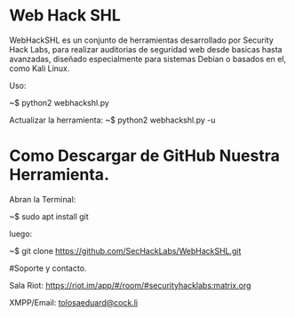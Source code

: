 # Web Hack SHL

WebHackSHL es un conjunto de herramientas desarrollado por Security Hack Labs, para realizar auditorias de seguridad web desde basicas hasta avanzadas, diseñado especialmente para sistemas Debian o basados en el, como Kali Linux.

Uso:

~$ python2 webhackshl.py

Actualizar la herramienta: ~$ python2 webhackshl.py -u

# Como Descargar de GitHub Nuestra Herramienta.
Abran la Terminal:

~$ sudo apt install git

luego:

~$ git clone https://github.com/SecHackLabs/WebHackSHL.git

#Soporte y contacto.

Sala Riot: https://riot.im/app/#/room/#securityhacklabs:matrix.org

XMPP/Email: tolosaeduard@cock.li
